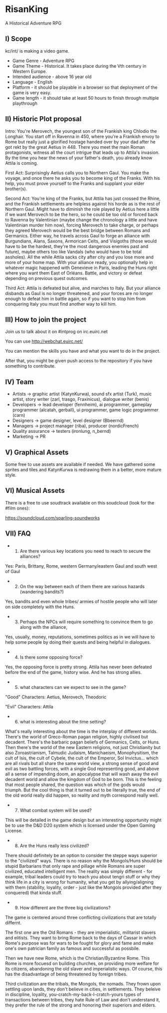 # RisanKing
A Historical Adventure RPG


## I) Scope

kc/int/ is making a video game.
 
* Game Genre - Adventure RPG
* Game Theme - Historical. It takes place during the Vth century in Western Europe.
* Intended audience - above 16 year old
* Language - English
* Platform - it should be playable in a browser so that deployment of the game is very easy.
* Game length - it should take at least 50 hours to finish through multiple playthrough


## II) Historic Plot proposal


Intro:
You're Merovech, the youngest son of the Frankish king Chlodio the Longhair. You start off in Ravenna in 450, where you're a Frankish envoy to Rome but really just a glorified hostage handed over by your dad after he got rekt by the great Aetius in 448. There you meet the main Roman protagonists, witness all the court intrigue that leads up to Attila's invasion. By the time you hear the news of your father's death, you already know Attila is coming.

First Act:
Surprisingly Aetius calls you to Northern Gaul. You make the voyage, and once there he asks you to become king of the Franks. With his help, you must prove yourself to the Franks and supplant your elder brother(s).

Second Act:
You're king of the Franks, but Attila has just crossed the Rhine, and the Frankish settlements are helpless against his horde as is the rest of Northern Gaul. Might have to diminish the role played by Aetius here a little if we want Merovech to be the hero, so he could be too old or forced back to Ravenna by Valentinian (maybe change the chronology a little and have Valentinian murder him now), forcing Merovech to take charge, or perhaps they agreed Merovech would be the best bridge between Romans and Germanics. Either way, he travels across Gaul to forge an alliance with Burgundians, Alans, Saxons, Armorican Celts, and Visigoths (those would have to be the hardest, they're the most dangerous enemies past and future), maybe others too like Vandals (who would have to be total assholes). All the while Attila sacks city after city and you lose more and more of your home map. With your alliance ready, you optionally help in whatever magic happened with Genevieve in Paris, leading the Huns right where you want them East of Orléans. Battle, and victory or defeat depending on previous quest outcomes.

Third Act:
Attila is defeated but alive, and marches to Italy. But your alliance disbands as Gaul is no longer threatened, and your forces are no longer enough to defeat him in battle again, so if you want to stop him from conquering Italy you must find another way to kill him.
 
## III) How to join the project

Join us to talk about it on #intprog on irc.euirc.net

You can use http://webchat.euirc.net/

You can mention the skills you have and what you want to do in the project.

After that, you might be given push access to the repository if you have something to contribute.
 
 
## IV) Team

* Artists -> graphic artist (KatynKurwa), sound sfx artist (Turk), music artist, story writer (zarl, trasgo, Fraxinicus), dialogue writer (benis)
* Developers -> lead developer (fennheim), ai programmer, gameplay programmer (alcatah, gerball), ui programmer, game logic programmer (carn)
* Designers -> game designer, level designer (Bbeernd)
* Managers -> project manager (riba), producer (nordicFrench)
* Quality assurance -> testers (ironlung, n_bernd)
* Marketing -> PR
 
 
## V) Graphical Assets


Some free to use assets are available if needed.
We have gathered some sprites and tiles and KatynKurwa is redrawing them in a better, more mature style.

## VI) Musical Assets

There is a free to use soudtrack available on this soudcloud (look for the #film ones):

https://soundcloud.com/sparling-soundworks

 
## VII) FAQ

* 1. Are there various key locations you need to reach to secure the alliances?

Yes: Paris, Brittany, Rome, western Germany/eastern Gaul and south west of Gaul
 
* 2. On the way between each of them there are various hazards (wandering bandits?)

Yes, bandits and even whole tribes/ armies of hostile people who will later on side completely with the Huns.
 
* 3. Perhaps the NPCs will require something to convince them to go along with the alliance,

Yes, usually, money, reputations, sometimes politics as in we will have to help some people by doing their quests and being helpful in dialogues.
 
* 4. Is there some opposing force?

Yes, the opposing force is pretty strong. Attila has never been defeated before the end of the game, history wise. And he has strong allies.
 
* 5. what characters can we expect to see in the game?

"Good" Characters: Aetius, Merovech, Theodoric
 
"Evil" Characters: Attila
 
* 6. what is interesting about the time setting?

What's really interesting about the time is the interplay of different worlds. There's the world of Greco-Roman pagan religion, highly civilised but decadent. There's the barbaric pagan beliefs of Germanics, Celts, or Huns. Then there's the world of the new Eastern religions, not just Christianity but also Zoroastrianism, Talmudic Judaism, Manichaeism, Monophysitism, the cult of Isis, the cult of Cybele, the cult of the Emperor, Sol Invictus... which are all rivals but all share the same world view, a strong sense of good and evil as two battling forces, with a single God representing good, and above all a sense of impending doom, an apocalypse that will wash away the evil decadent world and allow the kingdom of God to be born. This is the feeling that most people shared, the question was which of the gods would triumph. But the cool thing is that it turned out to be literally true, the end of the old world really did happen, so reality and myth correspond really well.
 
* 7. What combat system will be used?

This will be detailed in the game design but an interesting opportunity might be to use the D&D D20 system which is licensed under the Open Gaming License.

* 8. Are the Huns really less civilized?

There should definitely be an option to consider the steppe ways superior to the "civilized" ways. There is no reason why the Mongols/Huns should be stupid Barbarians that only rape and pillage while Romans are super civilized, educated intelligent men. The reality was simply different - for example, tribal leaders could try to teach you about tengri stuff or why they think life in a city is wrong for humanity, what you get by allying/aligning with them (stability, loyality, order - just like the Mongols provided after they conquered) that kinda stuff.

* 9. How different are the three big civilizations?

The game is centered around three conflicting civilizations that are totally differnt.

The first one are the Old Romans - they are imperialistic, militarist slavers and elitists. They want to bring Rome back to the days of Cassar in which Rome's purpose was for wars to be fought for glory and fame and make one's own patrician family as famous and successful as possbile.

Then we have new Rome, which is the Christian/Byzantine Rome. This Rome is more focuesd on building churches, on providing more welfare for its citizens, abandoning the old slaver and imperialistic ways. Of course, this has the disadvantage of being threatened by foreign tribes.

Third civilization are the tribals, the Mongols, the nomads. They frown upon settling upon lands, they don't believe in cities, in settlements. They beleive in discipline, loyality, you-cratch-my-back-I-cratch-yours types of transactions between tribes, they hate Rule of Law and don't understand it, they prefer the rule of the strong and honoring their superiors and elders.

